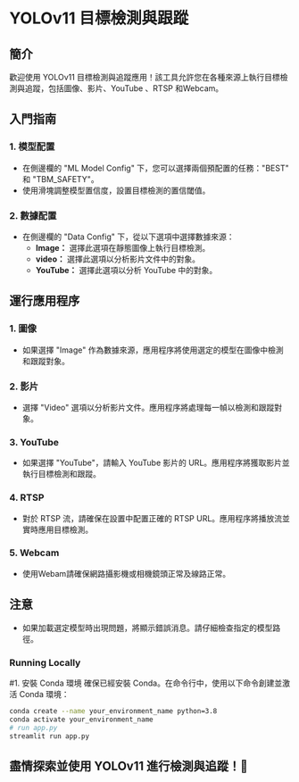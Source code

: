 # YOLOv11 目標檢測與跟蹤

## 簡介
歡迎使用 YOLOv11 目標檢測與追蹤應用！該工具允許您在各種來源上執行目標檢測與追蹤，包括圖像、影片、YouTube 、RTSP 和Webcam。

## 入門指南

### 1. 模型配置
- 在側邊欄的 "ML Model Config" 下，您可以選擇兩個預配置的任務："BEST" 和 "TBM_SAFETY"。
- 使用滑塊調整模型置信度，設置目標檢測的置信閾值。

### 2. 數據配置
- 在側邊欄的 "Data Config" 下，從以下選項中選擇數據來源：
  - **Image：** 選擇此選項在靜態圖像上執行目標檢測。
  - **video：** 選擇此選項以分析影片文件中的對象。
  - **YouTube：** 選擇此選項以分析 YouTube 中的對象。

## 運行應用程序

### 1. 圖像
- 如果選擇 "Image" 作為數據來源，應用程序將使用選定的模型在圖像中檢測和跟蹤對象。

### 2. 影片
- 選擇 "Video" 選項以分析影片文件。應用程序將處理每一幀以檢測和跟蹤對象。

### 3. YouTube 
- 如果選擇 "YouTube"，請輸入 YouTube 影片的 URL。應用程序將獲取影片並執行目標檢測和跟蹤。

### 4. RTSP 
- 對於 RTSP 流，請確保在設置中配置正確的 RTSP URL。應用程序將播放流並實時應用目標檢測。

### 5. Webcam 
- 使用Webam請確保網路攝影機或相機鏡頭正常及線路正常。

## 注意
- 如果加載選定模型時出現問題，將顯示錯誤消息。請仔細檢查指定的模型路徑。

### Running Locally
#1. 安裝 Conda 環境
確保已經安裝 Conda。在命令行中，使用以下命令創建並激活 Conda 環境：
```bash
conda create --name your_environment_name python=3.8
conda activate your_environment_name
# run app.py
streamlit run app.py
```

## 盡情探索並使用 YOLOv11 進行檢測與追蹤！🚀

